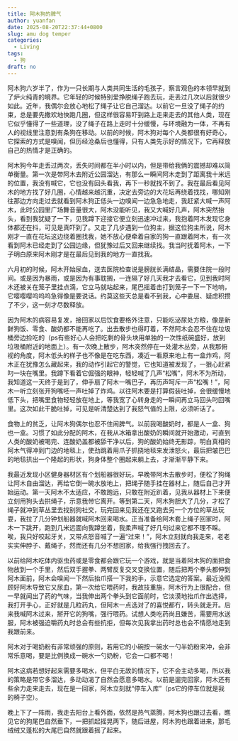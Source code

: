 ```yaml
---
title: 阿木狗的脾气
author: yuanfan
date: 2025-08-20T22:37:44+0800
slug: amu dog temper
categories:
  - Living
tags:
  - 狗
draft: no
---
```


<!--more-->

阿木狗六岁半了，作为一只长期与人类共同生活的毛孩子，察言观色的本领早就到了炉火纯青的境界。它年轻的时候特别爱挣脱绳子跑去玩，走丢过几次以后就很少如此。近年，我偶尔会放心地松了绳子让它自己溜达。以前它一旦没了绳子的约束，总是要先撒欢地快跑几圈，但这样很容易吓到路上走来走去的其他人类，现在它似乎懂得了一些道理，没了绳子在路上走时十分缓慢，与环境融为一体，不再有人的视线里注意到有条狗在移动。以前的时候，阿木狗对每个人类都很有好奇心，它探索的方式是嗅闻，但历经沧桑后也懂得，只有人类先示好的情况下，它再释放自己的热情才是正确的。

阿木狗今年走丢过两次，丢失时间都在半小时以内，但是带给我俩的震撼却难以简单衡量。第一次是带阿木去附近公园溜达，有那么一瞬间阿木走到了距离我十米远的位置，我没有喊它，它也没有回头看我，再下一秒就找不到了。我在最后看见阿木的地方找了好几圈，心情越来越沉重，决定去旁边的大花坛再绕着找找，哪知刚往那边方向走过去就看到阿木狗正低头一边嗅闻一边急急地走，我赶紧大喊一声阿木，此时公园里广场舞音量很大，阿木没能听见，我又大喊好几声，阿木突然抬头，看到我犹疑了一下，见我蹲下迎接它便立刻迅速冲过来，我抱着阿木发现它身体都还在抖，可见是真吓到了。又走了几步遇到一位狗主，据这位狗主所说，阿木刚才一直在花坛这边绕着圈找我，她不放心便牵着自家的狗一直跟着阿木，有一次看到阿木已经走到了公园边缘，但犹豫过后又回来继续找。我当时抚着阿木，一下子明白原来阿木刚才是在最后见到我的地方一直找我。

六月初的时候，阿木开始尿血，送去医院检查说是膀胱长满结晶，需要住院一段时间。或是因为暴雨，或是因为有事耽搁，一连隔了好几天我才去看它，见到我时阿木还被关在笼子里挂点滴，它立马就站起来，尾巴摇着击打到笼子一下一下地响，它嘤嘤嘤呜呜呜急得像是要说话。约莫这些天总是看不到我，心中委屈、疑虑积攒了不少，这一刻才尽数释放。

因为阿木的病容易复发，接回家以后饮食要格外注意，只能吃泌尿处方粮，像是新鲜狗饭、零食、酸奶都不能再吃了。出去散步也得盯着，不然阿木会忍不住在垃圾桶旁边捡吃的（ps有些好心人会把吃剩的骨头块用单独的一次性纸碗盛好，放到垃圾桶附近的地面上）。有一次晚上散步，阿木突然停在一处灌木丛旁，从我那俯视的角度，阿木低头的样子也不像是在吃东西，凑近一看原来地上有一盒炸鸡，阿木正在犹豫怎么藏起来，我的动作引起它的警觉，它也知道被发现了，一狠心赶紧叼一块在嘴里。我蹲下看着它倔强的眼神，轻轻喊了几声“松嘴”，阿木不为所动，我知道这一天终于是到了，伸手扇了阿木一嘴巴子，再历声呵斥一声“松嘴！”，阿木一听立刻张开狗嘴呸一声吐掉了炸鸡。以往阿木要是打算假装吐掉，会很缓慢地低下头，把嘴里食物轻轻放在地上，等我宽了心转身走的一瞬间再立马回头叼回嘴里。这次如此干脆吐掉，可见是听清楚达到了我怒气值的上限，必须听话了。

食物上的贫乏，让阿木狗偶尔也忍不住闹脾气。以前我喝酸奶时，都是人一盒、狗也一盒。习惯了如此分配的阿木，在我从冰箱拿出酸奶的瞬间就开始激动，可直到人类的酸奶被喝完、连酸奶盖都被舔干净以后，狗的酸奶始终无影踪，明白真相的阿木气得冲到门边的地毯上，使劲跳着用爪子抓挠地毯来发泄怒火，最后把皱巴巴的地毯拱出一个隆起的形状，狗身体整个圈起来躺上去，才渐渐平静下来。

我最近发现小区健身器材区有个划船器很好玩，早晚带阿木去散步时，便松了狗绳让阿木自由溜达，再给它倒一碗水放地上，把绳子随手挂在器材上，随后自己才开始运动。第一天阿木不太适应，不敢跑远，只敢在附近趴着，见我从器材上下来便立刻用狗头去拱绳子，示意我带它离开。等到第二天，阿木狗胆大了几分，才松了绳子就冲到草丛里去找别狗社交，玩完回来见我还在又跑去另一个方位的草丛玩耍，我拉了几分钟划船器就喊阿木回来喝水。正当准备给阿木套上绳子回家时，阿木一下跳开，跑到几米远面向我蹲坐着，我柔声喊了好几句过来它都不理不睬。唉，我只好咬起牙关，又带点怒音喊了一遍“过来！”，阿木立刻就向我走来，老老实实伸脖子、戴绳子，然而还有几分不想回家，给我强行拽回去了。

以前给阿木吃体内驱虫药或是零食都会跟它玩一个游戏，就是当着阿木狗的面把食物放到一个手里，然后双手握拳、两臂反复交叉变换位置，随后把两个拳头都伸到阿木面前，阿木会嗅闻一下然后抬爪搭一下我的手，示意它选定的答案。最近没照顾好阿木导致它又尿血，第一次给它喂药时，我故技重施，阿木行为上很配合，但一早就闻出了药的气味，当我伸出两个拳头到它面前时，它淡漠地抬爪作出选择，我打开手心，正好就是几粒药丸，但阿木一点选对了的喜悦都冇，转头就走开。后来我喊阿木过来，掰开它的狗嘴，强行喂药。试想人类吃药尚且嫌苦，需要用水送服，阿木被强迫嚼药丸时总会有些抗拒，但每次见我拿出药时总也会不情愿地走到我跟前来。

阿木对于喝奶粉有非常顽强的原则，若用它的小碗按一碗水一勺半奶粉来冲，会非常乐意喝，要是比例换成一碗水一勺奶粉，它会一口都不喝！

阿木这病若想好起来需要多喝水，但平白无故的情况下，它不会主动多喝，所以我的策略是带它多溜达，多动动渴了自然会愿意多喝水。以前是遛完回家，阿木还有些余力走来走去，现在是一回家，阿木立刻就“停车入库”（ps它的停车位就是我的椅子空）。

晚上下了一阵雨，我走去阳台上看外面，依然是热气蒸腾，阿木狗也跟过去看，瞧见它的狗尾巴自然垂下，一把抓起摇晃两下，随后进屋，阿木狗也跟着进来，那毛绒绒又蓬松的大尾巴自然就跟着摇了起来。
